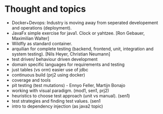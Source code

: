 # Thought and topics

 - Docker+Devops: Industry is moving away from seperated developement and
   operations (deployment).
 - JavaFx simple exercise for java1. Clock or yahtzee. [Ron Gebauer, Maximilian Walter]
 - Wildfly as standard container.
 - arquilian for complete testing (backend, frontend, unit,
   integration and system testing). [Nils Heyer, Christian Neumann]
 - test driven/ behaviour driven development
 - domain specific languages for requirements and testing
 - just tables (vs orm) easier use of jdbc
 - continuous build (prj2 using docker)
 - coverage and tools
 - pit testing (test mutations) - Ennyo Feller, Martijn Bonajo
 - working with visual paradigm. (mod1, sen1, prj2)
 - heuristics to choose test approach (unit vs manual). (sen1)
 - test strategies and finding test values. (sen1
 - intro to dependency injection (as java2 topic)
